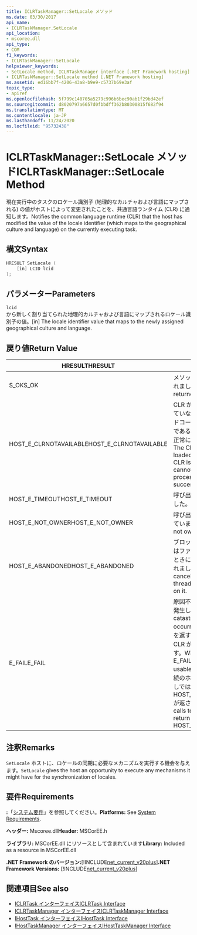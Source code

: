 ```yaml
---
title: ICLRTaskManager::SetLocale メソッド
ms.date: 03/30/2017
api_name:
- ICLRTaskManager.SetLocale
api_location:
- mscoree.dll
api_type:
- COM
f1_keywords:
- ICLRTaskManager::SetLocale
helpviewer_keywords:
- SetLocale method, ICLRTaskManager interface [.NET Framework hosting]
- ICLRTaskManager::SetLocale method [.NET Framework hosting]
ms.assetid: ed16bb7f-4206-43a8-b9e9-c5737b69e3af
topic_type:
- apiref
ms.openlocfilehash: 5f799c140705a5279c996b6bec90ab1f29bd42ef
ms.sourcegitcommit: d8020797a6657d0fbbdff362b80300815f682f94
ms.translationtype: MT
ms.contentlocale: ja-JP
ms.lasthandoff: 11/24/2020
ms.locfileid: "95732438"
---
```

# <a name="iclrtaskmanagersetlocale-method"></a><span data-ttu-id="345f5-102">ICLRTaskManager::SetLocale メソッド</span><span class="sxs-lookup"><span data-stu-id="345f5-102">ICLRTaskManager::SetLocale Method</span></span>

<span data-ttu-id="345f5-103">現在実行中のタスクのロケール識別子 (地理的なカルチャおよび言語にマップされる) の値がホストによって変更されたことを、共通言語ランタイム (CLR) に通知します。</span><span class="sxs-lookup"><span data-stu-id="345f5-103">Notifies the common language runtime (CLR) that the host has modified the value of the locale identifier (which maps to the geographical culture and language) on the currently executing task.</span></span>  
  
## <a name="syntax"></a><span data-ttu-id="345f5-104">構文</span><span class="sxs-lookup"><span data-stu-id="345f5-104">Syntax</span></span>  
  
```cpp  
HRESULT SetLocale (  
    [in] LCID lcid  
);  
```  
  
## <a name="parameters"></a><span data-ttu-id="345f5-105">パラメーター</span><span class="sxs-lookup"><span data-stu-id="345f5-105">Parameters</span></span>  

 `lcid`  
 <span data-ttu-id="345f5-106">から新しく割り当てられた地理的カルチャおよび言語にマップされるロケール識別子の値。</span><span class="sxs-lookup"><span data-stu-id="345f5-106">[in] The locale identifier value that maps to the newly assigned geographical culture and language.</span></span>  
  
## <a name="return-value"></a><span data-ttu-id="345f5-107">戻り値</span><span class="sxs-lookup"><span data-stu-id="345f5-107">Return Value</span></span>  
  
|<span data-ttu-id="345f5-108">HRESULT</span><span class="sxs-lookup"><span data-stu-id="345f5-108">HRESULT</span></span>|<span data-ttu-id="345f5-109">説明</span><span class="sxs-lookup"><span data-stu-id="345f5-109">Description</span></span>|  
|-------------|-----------------|  
|<span data-ttu-id="345f5-110">S_OK</span><span class="sxs-lookup"><span data-stu-id="345f5-110">S_OK</span></span>|<span data-ttu-id="345f5-111">メソッドから正常に値が返されました。</span><span class="sxs-lookup"><span data-stu-id="345f5-111">The method returned successfully.</span></span>|  
|<span data-ttu-id="345f5-112">HOST_E_CLRNOTAVAILABLE</span><span class="sxs-lookup"><span data-stu-id="345f5-112">HOST_E_CLRNOTAVAILABLE</span></span>|<span data-ttu-id="345f5-113">CLR がプロセスに読み込まれていないか、CLR がマネージドコードを実行できない状態であるか、または呼び出しが正常に処理されていません。</span><span class="sxs-lookup"><span data-stu-id="345f5-113">The CLR has not been loaded into a process, or the CLR is in a state in which it cannot run managed code or process the call successfully.</span></span>|  
|<span data-ttu-id="345f5-114">HOST_E_TIMEOUT</span><span class="sxs-lookup"><span data-stu-id="345f5-114">HOST_E_TIMEOUT</span></span>|<span data-ttu-id="345f5-115">呼び出しがタイムアウトしました。</span><span class="sxs-lookup"><span data-stu-id="345f5-115">The call timed out.</span></span>|  
|<span data-ttu-id="345f5-116">HOST_E_NOT_OWNER</span><span class="sxs-lookup"><span data-stu-id="345f5-116">HOST_E_NOT_OWNER</span></span>|<span data-ttu-id="345f5-117">呼び出し元がロックを所有していません。</span><span class="sxs-lookup"><span data-stu-id="345f5-117">The caller does not own the lock.</span></span>|  
|<span data-ttu-id="345f5-118">HOST_E_ABANDONED</span><span class="sxs-lookup"><span data-stu-id="345f5-118">HOST_E_ABANDONED</span></span>|<span data-ttu-id="345f5-119">ブロックされたスレッドまたはファイバーが待機しているときに、イベントが取り消されました。</span><span class="sxs-lookup"><span data-stu-id="345f5-119">An event was canceled while a blocked thread or fiber was waiting on it.</span></span>|  
|<span data-ttu-id="345f5-120">E_FAIL</span><span class="sxs-lookup"><span data-stu-id="345f5-120">E_FAIL</span></span>|<span data-ttu-id="345f5-121">原因不明の致命的なエラーが発生しました。</span><span class="sxs-lookup"><span data-stu-id="345f5-121">An unknown catastrophic failure occurred.</span></span> <span data-ttu-id="345f5-122">メソッドが E_FAIL を返すと、そのプロセス内で CLR が使用できなくなります。</span><span class="sxs-lookup"><span data-stu-id="345f5-122">When a method returns E_FAIL, the CLR is no longer usable within the process.</span></span> <span data-ttu-id="345f5-123">後続のホストメソッドの呼び出しでは HOST_E_CLRNOTAVAILABLE が返されます。</span><span class="sxs-lookup"><span data-stu-id="345f5-123">Subsequent calls to hosting methods return HOST_E_CLRNOTAVAILABLE.</span></span>|  
  
## <a name="remarks"></a><span data-ttu-id="345f5-124">注釈</span><span class="sxs-lookup"><span data-stu-id="345f5-124">Remarks</span></span>  

 <span data-ttu-id="345f5-125">`SetLocale` ホストに、ロケールの同期に必要なメカニズムを実行する機会を与えます。</span><span class="sxs-lookup"><span data-stu-id="345f5-125">`SetLocale` gives the host an opportunity to execute any mechanisms it might have for the synchronization of locales.</span></span>  
  
## <a name="requirements"></a><span data-ttu-id="345f5-126">要件</span><span class="sxs-lookup"><span data-stu-id="345f5-126">Requirements</span></span>  

 <span data-ttu-id="345f5-127">**:**「[システム要件](../../get-started/system-requirements.md)」を参照してください。</span><span class="sxs-lookup"><span data-stu-id="345f5-127">**Platforms:** See [System Requirements](../../get-started/system-requirements.md).</span></span>  
  
 <span data-ttu-id="345f5-128">**ヘッダー:** Mscoree.dll</span><span class="sxs-lookup"><span data-stu-id="345f5-128">**Header:** MSCorEE.h</span></span>  
  
 <span data-ttu-id="345f5-129">**ライブラリ:** MSCorEE.dll にリソースとして含まれています</span><span class="sxs-lookup"><span data-stu-id="345f5-129">**Library:** Included as a resource in MSCorEE.dll</span></span>  
  
 <span data-ttu-id="345f5-130">**.NET Framework のバージョン:**[!INCLUDE[net_current_v20plus](../../../../includes/net-current-v20plus-md.md)]</span><span class="sxs-lookup"><span data-stu-id="345f5-130">**.NET Framework Versions:** [!INCLUDE[net_current_v20plus](../../../../includes/net-current-v20plus-md.md)]</span></span>  
  
## <a name="see-also"></a><span data-ttu-id="345f5-131">関連項目</span><span class="sxs-lookup"><span data-stu-id="345f5-131">See also</span></span>

- [<span data-ttu-id="345f5-132">ICLRTask インターフェイス</span><span class="sxs-lookup"><span data-stu-id="345f5-132">ICLRTask Interface</span></span>](iclrtask-interface.md)
- [<span data-ttu-id="345f5-133">ICLRTaskManager インターフェイス</span><span class="sxs-lookup"><span data-stu-id="345f5-133">ICLRTaskManager Interface</span></span>](iclrtaskmanager-interface.md)
- [<span data-ttu-id="345f5-134">IHostTask インターフェイス</span><span class="sxs-lookup"><span data-stu-id="345f5-134">IHostTask Interface</span></span>](ihosttask-interface.md)
- [<span data-ttu-id="345f5-135">IHostTaskManager インターフェイス</span><span class="sxs-lookup"><span data-stu-id="345f5-135">IHostTaskManager Interface</span></span>](ihosttaskmanager-interface.md)
